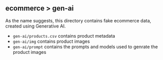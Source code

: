 ## ecommerce > gen-ai

As the name suggests, this directory contains fake ecommerce data, created using Generative AI.

- `gen-ai/products.csv` contains product metadata
- `gen-ai/img` contains product images
- `gen-ai/prompt` contains the prompts and models used to genrate the product images
